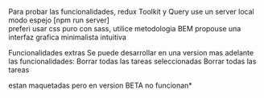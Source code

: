 Para probar las funcionalidades, redux Toolkit y Query use un server local modo espejo [npm run server]  
preferi usar css puro con sass, utilice metodologia BEM
propouse una interfaz grafica minimalista intuitiva 

Funcionalidades extras
Se puede desarrollar en una version mas adelante las funcionalidades:
Borrar todas las tareas seleccionadas
Borrar todas las tareas

estan maquetadas pero en version BETA no funcionan*
